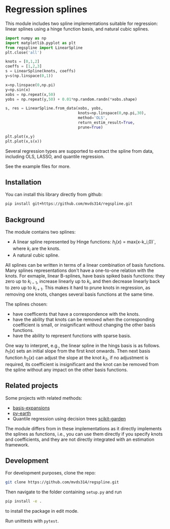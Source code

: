 # Regression splines

This module includes two spline implementations suitable for regression: linear splines using a hinge function basis, and natural cubic splines.

```python
import numpy as np
import matplotlib.pyplot as plt
from regspline import LinearSpline
plt.close('all')

knots = [0,1,2]
coeffs = [1,2,3]
s = LinearSpline(knots, coeffs)
y=s(np.linspace(0,1))

x=np.linspace(0,np.pi)
y=np.sin(x)
xobs = np.repeat(x,50)
yobs = np.repeat(y,50) + 0.01*np.random.randn(*xobs.shape)

s, res = LinearSpline.from_data(xobs, yobs,
                                knots=np.linspace(0,np.pi,30),
                                method='OLS',
                                return_estim_result=True,
                                prune=True)

plt.plot(x,y)
plt.plot(x,s(x))
```

Several regression types are supported to extract the spline from data, including OLS, LASSO, and quantile regression.

See the example files for more.

## Installation

You can install this library directly from github:

```bash
pip install git+https://github.com/mvds314/regspline.git
```

## Background

The module contains two splines:

* A linear spline represented by Hinge functions: $h_i(x)$ = max(x-k_i,0)`, where $k_i$ are the knots.
* A natural cubic spline.

All splines can be written in terms of a linear combination of basis functions. Many splines representations don't have a one-to-one relation with the knots. For exmaple, linear B-splines, have basis spiked basis functions: they zero up to  $k_{i-1}$, increase linearly up to $k_i$, and then decrease linearly back to zero up to $k_{i+1}$. This makes it hard to prune knots in regression, as removing one knots, changes several basis functions at the same time.

The splines chosen:

* have coefficents that have a correspondence with the knots.
* have the ability that knots can be removed when the corresponding coefficient is small, or insignificant without changing the other basis functions.
* have the ability to represent functions with sparse basis.

One way to interpret, e.g., the linear spline in the hings basis is as follows. $h_1(x)$ sets an initial slope from the first knot onwards. Then next basis function $h_2(x)$ can adjust the slope at the knot $k_2$, if no adjustment is required, its coefficient is insignificant and the knot can be removed from the spline without any impact on the other basis functions.

## Related projects

Some projects with related methods:

* [basis-expansions](https://github.com/madrury/basis-expansions)
* [py-earth](https://github.com/scikit-learn-contrib/py-earth)
* Quantile regression using decision trees [scikit-garden](https://scikit-garden.github.io/)

The module differs from in these implementations as it directly implements the splines as functions, i.e., you can use them directly if you specify knots and coefficients, and they are not directly integrated with an estimation framework.

## Development

For development purposes, clone the repo:

```bash
git clone https://github.com/mvds314/regspline.git
```

Then navigate to the folder containing `setup.py` and run

```bash
pip install -e .
```
to install the package in edit mode.

Run unittests with `pytest`.

